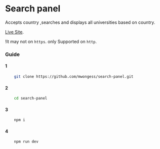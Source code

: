 # Search panel

Accepts country ,searches and displays all  universities based on country.

[Live Site](https://recherche-panel.netlify.app/).

!It may not on `https`. only Supported on `http`.

### Guide


#### 1
```sh
    git clone https://github.com/mwongess/search-panel.git
```

#### 2
```sh
    cd search-panel
```

#### 3
```sh
    npm i
```

#### 4
```sh
    npm run dev
```